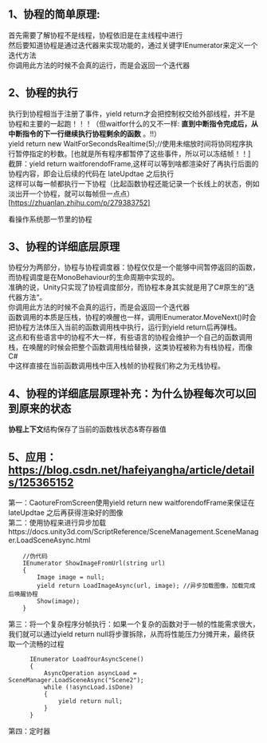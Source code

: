 ## 1、协程的简单原理:
首先需要了解协程不是线程，协程依旧是在主线程中进行  
然后要知道协程是通过迭代器来实现功能的，通过关键字IEnumerator来定义一个迭代方法  
你调用此方法的时候不会真的运行，而是会返回一个迭代器  

## 2、协程的执行  
执行到协程相当于注册了事件，yield return才会把控制权交给外部线程，并不是协程和主要的一起跑！！！（但waitfor什么的又不一样: **直到中断指令完成后，从中断指令的下一行继续执行协程剩余的函数** 。!!）  
yield return new WaitForSecondsRealtime(5);//使用未缩放时间将协同程序执行暂停指定的秒数。[也就是所有程序都暂停了这些事件，所以可以冻结帧！！]  
截屏：yield return waitforendofFrame,这样可以等到啥都渲染好了再执行后面的协程内容，即会让后续的代码在 lateUpdtae 之后执行  
这样可以每一帧都执行一下协程（比起函数协程还能记录一个长线上的状态，例如淡出开一个协程，就可以每帧但一点点）  
[https://zhuanlan.zhihu.com/p/279383752]
  
看操作系统那一节里的协程  

  
## 3、协程的详细底层原理  
协程分为两部分，协程与协程调度器：协程仅仅是一个能够中间暂停返回的函数，而协程调度是在MonoBehaviour的生命周期中实现的。    
准确的说，Unity只实现了协程调度部分，而协程本身其实就是用了C#原生的”迭代器方法“。  
你调用此方法的时候不会真的运行，而是会返回一个迭代器  
函数调用的本质是压栈，协程的唤醒也一样，调用IEnumerator.MoveNext()时会把协程方法体压入当前的函数调用栈中执行，运行到yield return后再弹栈。  
这点和有些语言中的协程不大一样，有些语言的协程会维护一个自己的函数调用栈，在唤醒的时候会把整个函数调用栈给替换，这类协程被称为有栈协程，而像C#  
中这样直接在当前函数调用栈中压入栈帧的协程我们称之为无栈协程。  
  
## 4、协程的详细底层原理补充：为什么协程每次可以回到原来的状态    
**协程上下文**结构保存了当前的函数栈状态&寄存器值    



## 5、应用：https://blog.csdn.net/hafeiyangha/article/details/125365152
  第一：CaotureFromScreen使用yield return new waitforendofFrame来保证在lateUpdtae 之后再获得渲染好的图像    
  第二：使用协程来进行异步加载https://docs.unity3d.com/ScriptReference/SceneManagement.SceneManager.LoadSceneAsync.html    
```
    //伪代码
    IEnumerator ShowImageFromUrl(string url)
    {
        Image image = null;
        yield return LoadImageAsync(url, image); //异步加载图像，加载完成后唤醒协程
        Show(image);
    }
```
     
  第三：将一个复杂程序分帧执行：如果一个复杂的函数对于一帧的性能需求很大，我们就可以通过yield return null将步骤拆除，从而将性能压力分摊开来，最终获取一个流畅的过程  
  ```
        IEnumerator LoadYourAsyncScene()
        {
            AsyncOperation asyncLoad = SceneManager.LoadSceneAsync("Scene2");
            while (!asyncLoad.isDone)
            {
                yield return null;
            }
        }
```
  第四：定时器  
  
